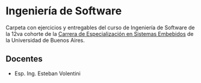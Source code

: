 # Ingeniería de Software

Carpeta con ejercicios y entregables del curso de Ingeniería de Software de la 12va cohorte de la [Carrera de Especialización en Sistemas Embebidos](http://laboratorios.fi.uba.ar/lse/especializacion.html#Carrera_Especializacion_Sistemas_Embebidos) de la Universidad de Buenos Aires.

## Docentes

- Esp. Ing. Esteban Volentini
